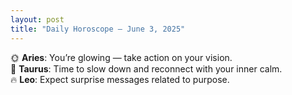 ```yaml
---
layout: post
title: "Daily Horoscope – June 3, 2025"
---
```


🌞 **Aries**: You’re glowing — take action on your vision.  
🌙 **Taurus**: Time to slow down and reconnect with your inner calm.  
🔥 **Leo**: Expect surprise messages related to purpose.
